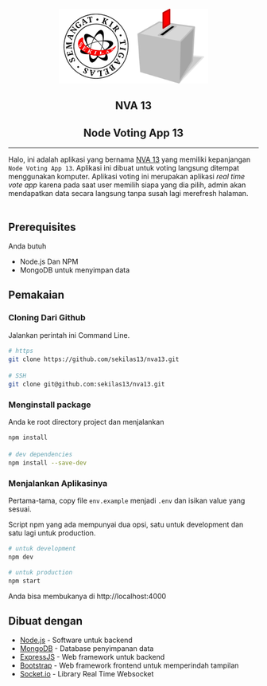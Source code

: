 <p align="center">
  <a href="https://github.com/sekilas13/rva13"><img width="150" height="150" src="./asset/kir.png"><img width="150" height="150" src="./asset/logo.png"></a>
</p>

<h2 align="center">NVA 13</h2>
<h2 align="center">Node Voting App 13</h2>

---

Halo, ini adalah aplikasi yang bernama [NVA 13](https://github.com/sekilas13/rva13) yang memiliki kepanjangan `Node Voting App 13`. Aplikasi ini dibuat untuk voting langsung ditempat menggunakan komputer. Aplikasi voting ini merupakan aplikasi _real time vote app_ karena pada saat user memilih siapa yang dia pilih, admin akan mendapatkan data secara langsung tanpa susah lagi merefresh halaman.
<br /><br />

## Prerequisites

Anda butuh

- Node.js Dan NPM
- MongoDB untuk menyimpan data

## Pemakaian

### Cloning Dari Github

Jalankan perintah ini Command Line.

```sh
# https
git clone https://github.com/sekilas13/nva13.git

# SSH
git clone git@github.com:sekilas13/nva13.git
```

### Menginstall package

Anda ke root directory project dan menjalankan

```sh
npm install

# dev dependencies
npm install --save-dev
```

### Menjalankan Aplikasinya

Pertama-tama, copy file `env.example` menjadi `.env` dan isikan value yang sesuai.

Script npm yang ada mempunyai dua opsi, satu untuk development dan satu lagi untuk production.

```sh
# untuk development
npm dev
```

```sh
# untuk production
npm start
```

Anda bisa membukanya di http://localhost:4000

## Dibuat dengan

- [Node.js](https://nodejs.org/en/) - Software untuk backend
- [MongoDB](https://www.mongodb.com/) - Database penyimpanan data
- [ExpressJS](https://expressjs.com/) - Web framework untuk backend
- [Bootstrap](https://getbootstrap.com/) - Web framework frontend untuk memperindah tampilan
- [Socket.io](https://socket.io/) - Library Real Time Websocket
